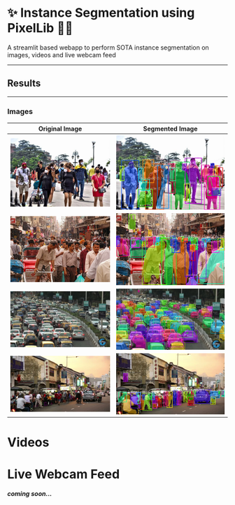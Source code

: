 # ✨ Instance Segmentation using PixelLib 🙆‍♂️
A streamlit based webapp to perform SOTA instance segmentation on images, videos and live webcam feed

------------
## Results 
------------

### Images
| **Original Image**  | **Segmented Image**  |
|---------------------|-----------------------|
| ![pic1](uploads/1.jpg)  | ![pic1](downloads/segmented_1.jpg)  |
| ![pic2](uploads/2.png)  | ![pic2](downloads/segmented_2.png)  |
| ![pic3](uploads/3.bmp)  | ![pic3](downloads/segmented_3.bmp)  |
| ![pic4](uploads/4.jpeg) | ![pic4](downloads/segmented_4.jpeg)  |
 

# Videos


# Live Webcam Feed
***coming soon...***
